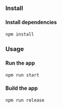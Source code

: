 ### Install

#### Install dependencies

```
npm install
```

### Usage

#### Run the app

```
npm run start
```

#### Build the app

```
npm run release
```
